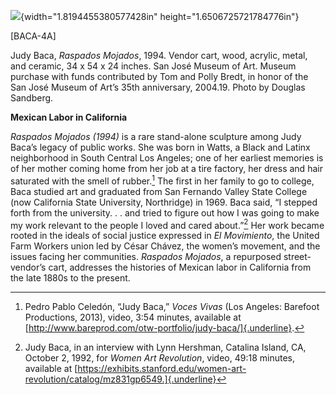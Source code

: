 ![](media/image1.png){width="1.8194455380577428in" height="1.6506725721784776in"}

\[BACA-4A\]

Judy Baca, *Raspados Mojados*, 1994. Vendor cart, wood, acrylic, metal, and ceramic, 34 x 54 x 24 inches. San José Museum of Art. Museum purchase with funds contributed by Tom and Polly Bredt, in honor of the San José Museum of Art’s 35th anniversary, 2004.19. Photo by Douglas Sandberg.

**Mexican Labor in California**

*Raspados Mojados (1994)* is a rare stand-alone sculpture among Judy Baca’s legacy of public works. She was born in Watts, a Black and Latinx neighborhood in South Central Los Angeles; one of her earliest memories is of her mother coming home from her job at a tire factory, her dress and hair saturated with the smell of rubber.[^1] The first in her family to go to college, Baca studied art and graduated from San Fernando Valley State College (now California State University, Northridge) in 1969. Baca said, “I stepped forth from the university. . . and tried to figure out how I was going to make my work relevant to the people I loved and cared about.”[^2] Her work became rooted in the ideals of social justice expressed in *El Movimiento*, the United Farm Workers union led by César Chávez, the women’s movement, and the issues facing her communities. *Raspados Mojados*, a repurposed street-vendor’s cart, addresses the histories of Mexican labor in California from the late 1880s to the present.

[^1]: Pedro Pablo Celedón, “Judy Baca,” *Voces Vivas* (Los Angeles: Barefoot Productions, 2013), video, 3:54 minutes, available at [http://www.bareprod.com/otw-portfolio/judy-baca/]{.underline}.

[^2]: Judy Baca, in an interview with Lynn Hershman, Catalina Island, CA, October 2, 1992, for *Women Art Revolution*, video, 49:18 minutes, available at [https://exhibits.stanford.edu/women-art-revolution/catalog/mz831gp6549.]{.underline}
